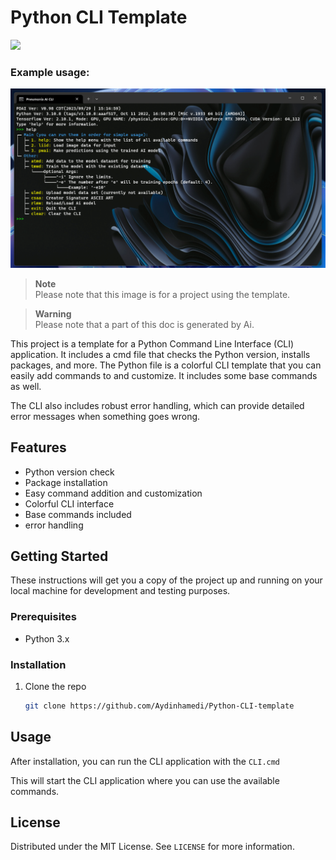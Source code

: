 # Python CLI Template
<img src="https://img.shields.io/badge/Python-FFD43B?style=for-the-badge&logo=python&logoColor=blue"/>

### Example usage:

![Example](Screenshot.png)  

> **Note**\
>  Please note that this image is for a project using the template.

>  **Warning**\
>  Please note that a part of this doc is generated by Ai.

This project is a template for a Python Command Line Interface (CLI) application. It includes a cmd file that checks the Python version, installs packages, and more. The Python file is a colorful CLI template that you can easily add commands to and customize. It includes some base commands as well.

The CLI also includes robust error handling, which can provide detailed error messages when something goes wrong.

## Features

- Python version check
- Package installation
- Easy command addition and customization
- Colorful CLI interface
- Base commands included
- error handling

## Getting Started

These instructions will get you a copy of the project up and running on your local machine for development and testing purposes.

### Prerequisites

- Python 3.x

### Installation

1. Clone the repo
   ```sh
   git clone https://github.com/Aydinhamedi/Python-CLI-template
   ```

## Usage

After installation, you can run the CLI application with the `CLI.cmd`

This will start the CLI application where you can use the available commands.

## License

Distributed under the MIT License. See `LICENSE` for more information.
